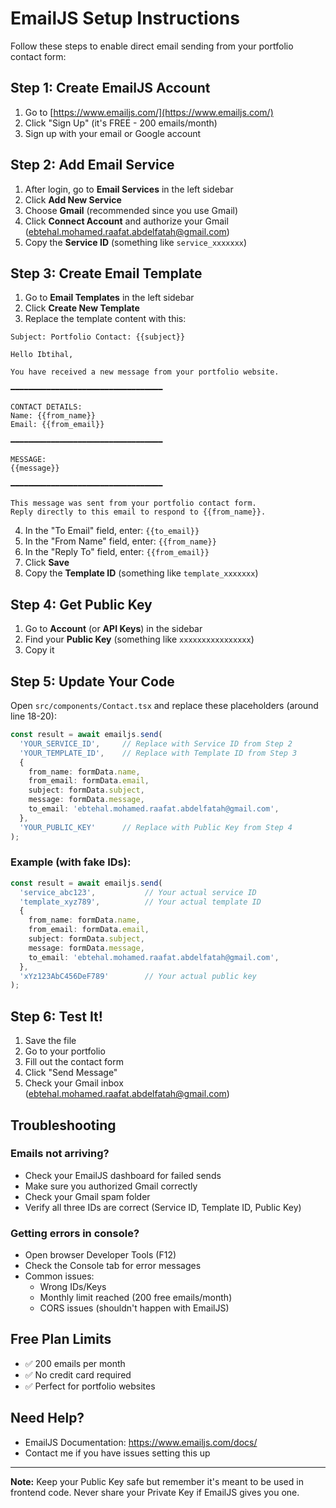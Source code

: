 # EmailJS Setup Instructions

Follow these steps to enable direct email sending from your portfolio contact form:

## Step 1: Create EmailJS Account
1. Go to [https://www.emailjs.com/](https://www.emailjs.com/)
2. Click "Sign Up" (it's FREE - 200 emails/month)
3. Sign up with your email or Google account

## Step 2: Add Email Service
1. After login, go to **Email Services** in the left sidebar
2. Click **Add New Service**
3. Choose **Gmail** (recommended since you use Gmail)
4. Click **Connect Account** and authorize your Gmail (ebtehal.mohamed.raafat.abdelfatah@gmail.com)
5. Copy the **Service ID** (something like `service_xxxxxxx`)

## Step 3: Create Email Template
1. Go to **Email Templates** in the left sidebar
2. Click **Create New Template**
3. Replace the template content with this:

```
Subject: Portfolio Contact: {{subject}}

Hello Ibtihal,

You have received a new message from your portfolio website.

━━━━━━━━━━━━━━━━━━━━━━━━━━━━━━━━━━

CONTACT DETAILS:
Name: {{from_name}}
Email: {{from_email}}

━━━━━━━━━━━━━━━━━━━━━━━━━━━━━━━━━━

MESSAGE:
{{message}}

━━━━━━━━━━━━━━━━━━━━━━━━━━━━━━━━━━

This message was sent from your portfolio contact form.
Reply directly to this email to respond to {{from_name}}.
```

4. In the "To Email" field, enter: `{{to_email}}`
5. In the "From Name" field, enter: `{{from_name}}`
6. In the "Reply To" field, enter: `{{from_email}}`
7. Click **Save**
8. Copy the **Template ID** (something like `template_xxxxxxx`)

## Step 4: Get Public Key
1. Go to **Account** (or **API Keys**) in the sidebar
2. Find your **Public Key** (something like `xxxxxxxxxxxxxxxx`)
3. Copy it

## Step 5: Update Your Code
Open `src/components/Contact.tsx` and replace these placeholders (around line 18-20):

```typescript
const result = await emailjs.send(
  'YOUR_SERVICE_ID',     // Replace with Service ID from Step 2
  'YOUR_TEMPLATE_ID',    // Replace with Template ID from Step 3
  {
    from_name: formData.name,
    from_email: formData.email,
    subject: formData.subject,
    message: formData.message,
    to_email: 'ebtehal.mohamed.raafat.abdelfatah@gmail.com',
  },
  'YOUR_PUBLIC_KEY'      // Replace with Public Key from Step 4
);
```

### Example (with fake IDs):
```typescript
const result = await emailjs.send(
  'service_abc123',           // Your actual service ID
  'template_xyz789',          // Your actual template ID
  {
    from_name: formData.name,
    from_email: formData.email,
    subject: formData.subject,
    message: formData.message,
    to_email: 'ebtehal.mohamed.raafat.abdelfatah@gmail.com',
  },
  'xYz123AbC456DeF789'        // Your actual public key
);
```

## Step 6: Test It!
1. Save the file
2. Go to your portfolio
3. Fill out the contact form
4. Click "Send Message"
5. Check your Gmail inbox (ebtehal.mohamed.raafat.abdelfatah@gmail.com)

## Troubleshooting

### Emails not arriving?
- Check your EmailJS dashboard for failed sends
- Make sure you authorized Gmail correctly
- Check your Gmail spam folder
- Verify all three IDs are correct (Service ID, Template ID, Public Key)

### Getting errors in console?
- Open browser Developer Tools (F12)
- Check the Console tab for error messages
- Common issues:
  - Wrong IDs/Keys
  - Monthly limit reached (200 free emails/month)
  - CORS issues (shouldn't happen with EmailJS)

## Free Plan Limits
- ✅ 200 emails per month
- ✅ No credit card required
- ✅ Perfect for portfolio websites

## Need Help?
- EmailJS Documentation: https://www.emailjs.com/docs/
- Contact me if you have issues setting this up

---

**Note:** Keep your Public Key safe but remember it's meant to be used in frontend code. Never share your Private Key if EmailJS gives you one.

